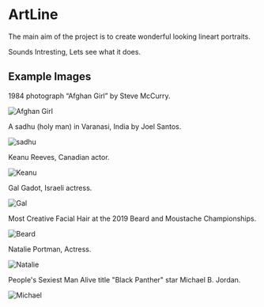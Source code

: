 # ArtLine

The main aim of the project is to create wonderful looking lineart portraits. 

Sounds Intresting, Lets see what it does.

## Example Images

1984 photograph “Afghan Girl” by Steve McCurry.

![Afghan Girl](https://i.imgur.com/NDE3QW4.jpg)

A sadhu (holy man) in Varanasi, India by Joel Santos.

![sadhu](https://i.imgur.com/PXLTBbJ.jpg)

Keanu Reeves, Canadian actor.

![Keanu](https://i.imgur.com/labkc8V.jpg)

Gal Gadot, Israeli actress.

![Gal](https://i.imgur.com/bF91WY6.jpg)

Most Creative Facial Hair at the 2019 Beard and Moustache Championships.

![Beard](https://i.imgur.com/yNtwLCJ.jpg)

Natalie Portman, Actress.

![Natalie](https://i.imgur.com/pmaJ6fl.jpg)

People's Sexiest Man Alive title  "Black Panther" star Michael B. Jordan.

![Michael](https://i.imgur.com/apAGk7M.jpg)

